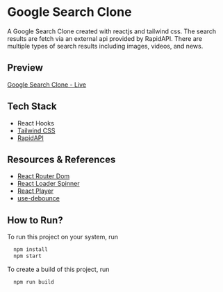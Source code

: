 # Google Search Clone

A Google Search Clone created with reactjs and tailwind css. The search results are fetch via an external api provided by RapidAPI. There are multiple types of search results including images, videos, and news.

## Preview

[Google Search Clone - Live](https://googlesearchclone-react-dk.netlify.app/)

## Tech Stack

- React Hooks
- [Tailwind CSS](https://tailwindcss.com/)
- [RapidAPI](https://rapidapi.com/hub)

## Resources & References

- [React Router Dom](https://www.npmjs.com/package/react-router-dom)
- [React Loader Spinner](https://www.npmjs.com/package/react-loader-spinner)
- [React Player](https://www.npmjs.com/package/react-player)
- [use-debounce](https://github.com/xnimorz/use-debounce#readme)

## How to Run?

To run this project on your system, run

```bash
  npm install
  npm start
```

To create a build of this project, run

```bash
  npm run build
```
